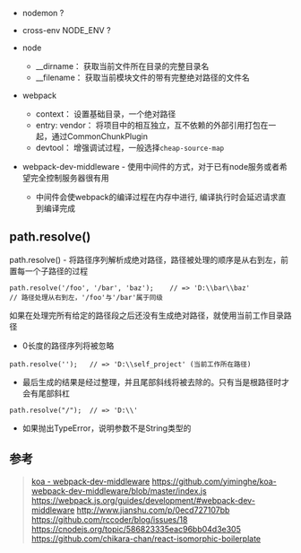 -	nodemon ?
-	cross-env NODE_ENV ?

-	node
	-	__dirname： 获取当前文件所在目录的完整目录名
	-	__filename： 获取当前模块文件的带有完整绝对路径的文件名

-	webpack
	-	context： 设置基础目录，一个绝对路径
	-	entry: vendor： 将项目中的相互独立，互不依赖的外部引用打包在一起，通过CommonChunkPlugin
	-	devtool： 增强调试过程，一般选择`cheap-source-map`

-	webpack-dev-middleware - 使用中间件的方式，对于已有node服务或者希望完全控制服务器很有用
	-	中间件会使webpack的编译过程在内存中进行, 编译执行时会延迟请求直到编译完成













## path.resolve()

path.resolve() - 将路径序列解析成绝对路径，路径被处理的顺序是从右到左，前置每一个子路径的过程

```
path.resolve('/foo', '/bar', 'baz');    // => 'D:\\bar\\baz'
// 路径处理从右到左，'/foo'与'/bar'属于同级
```
如果在处理完所有给定的路径段之后还没有生成绝对路径，就使用当前工作目录路径

-	0长度的路径序列将被忽略
```
path.resolve('');   // => 'D:\\self_project' (当前工作所在路径)
```

-	最后生成的结果是经过整理，并且尾部斜线将被去除的。只有当是根路径时才会有尾部斜杠

```
path.resolve("/");  // => 'D:\\'
```

-	如果抛出TypeError，说明参数不是String类型的


## 参考

> [koa - webpack-dev-middleware](http://www.tuicool.com/articles/MruEni)
https://github.com/yiminghe/koa-webpack-dev-middleware/blob/master/index.js
https://webpack.js.org/guides/development/#webpack-dev-middleware
http://www.jianshu.com/p/0ecd727107bb
https://github.com/rccoder/blog/issues/18
https://cnodejs.org/topic/586823335eac96bb04d3e305
https://github.com/chikara-chan/react-isomorphic-boilerplate